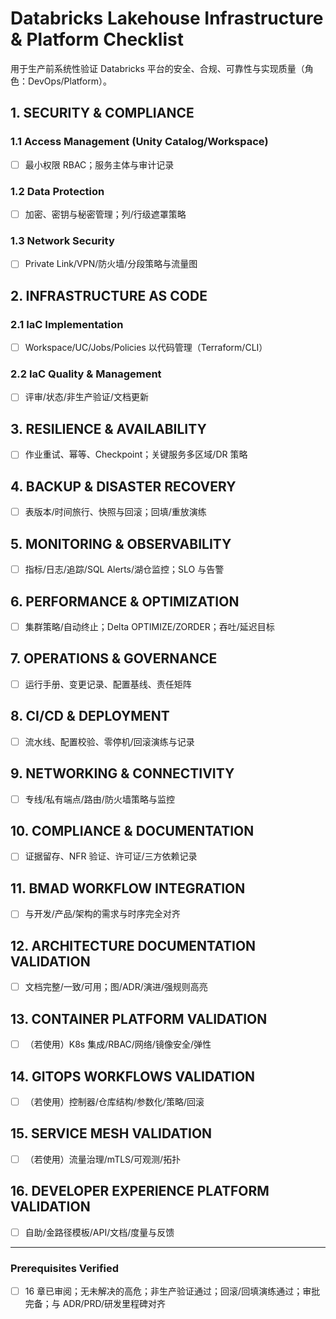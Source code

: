 <!-- Powered by BMAD™ Core -->

# Databricks Lakehouse Infrastructure & Platform Checklist

用于生产前系统性验证 Databricks 平台的安全、合规、可靠性与实现质量（角色：DevOps/Platform）。

## 1. SECURITY & COMPLIANCE

### 1.1 Access Management (Unity Catalog/Workspace)

- [ ] 最小权限 RBAC；服务主体与审计记录

### 1.2 Data Protection

- [ ] 加密、密钥与秘密管理；列/行级遮罩策略

### 1.3 Network Security

- [ ] Private Link/VPN/防火墙/分段策略与流量图

## 2. INFRASTRUCTURE AS CODE

### 2.1 IaC Implementation

- [ ] Workspace/UC/Jobs/Policies 以代码管理（Terraform/CLI）

### 2.2 IaC Quality & Management

- [ ] 评审/状态/非生产验证/文档更新

## 3. RESILIENCE & AVAILABILITY

- [ ] 作业重试、幂等、Checkpoint；关键服务多区域/DR 策略

## 4. BACKUP & DISASTER RECOVERY

- [ ] 表版本/时间旅行、快照与回滚；回填/重放演练

## 5. MONITORING & OBSERVABILITY

- [ ] 指标/日志/追踪/SQL Alerts/湖仓监控；SLO 与告警

## 6. PERFORMANCE & OPTIMIZATION

- [ ] 集群策略/自动终止；Delta OPTIMIZE/ZORDER；吞吐/延迟目标

## 7. OPERATIONS & GOVERNANCE

- [ ] 运行手册、变更记录、配置基线、责任矩阵

## 8. CI/CD & DEPLOYMENT

- [ ] 流水线、配置校验、零停机/回滚演练与记录

## 9. NETWORKING & CONNECTIVITY

- [ ] 专线/私有端点/路由/防火墙策略与监控

## 10. COMPLIANCE & DOCUMENTATION

- [ ] 证据留存、NFR 验证、许可证/三方依赖记录

## 11. BMAD WORKFLOW INTEGRATION

- [ ] 与开发/产品/架构的需求与时序完全对齐

## 12. ARCHITECTURE DOCUMENTATION VALIDATION

- [ ] 文档完整/一致/可用；图/ADR/演进/强规则高亮

## 13. CONTAINER PLATFORM VALIDATION

- [ ] （若使用）K8s 集成/RBAC/网络/镜像安全/弹性

## 14. GITOPS WORKFLOWS VALIDATION

- [ ] （若使用）控制器/仓库结构/参数化/策略/回滚

## 15. SERVICE MESH VALIDATION

- [ ] （若使用）流量治理/mTLS/可观测/拓扑

## 16. DEVELOPER EXPERIENCE PLATFORM VALIDATION

- [ ] 自助/金路径模板/API/文档/度量与反馈

---

### Prerequisites Verified

- [ ] 16 章已审阅；无未解决的高危；非生产验证通过；回滚/回填演练通过；审批完备；与 ADR/PRD/研发里程碑对齐
